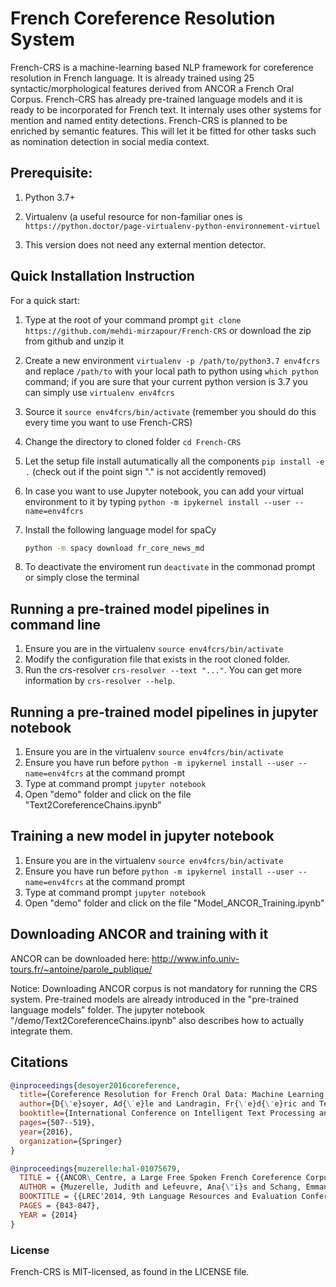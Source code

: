 # French Coreference Resolution System
French-CRS is a machine-learning based NLP framework for coreference resolution in French language. It is already trained using 25 syntactic/morphological features derived from ANCOR a French Oral Corpus. French-CRS has already pre-trained language models and it is ready to be incorporated for French text. It internaly uses other systems for mention and named entity detections. French-CRS is planned to be enriched by semantic features. This will let it be fitted for other tasks such as nomination detection in social media context.


## Prerequisite:  

1. Python 3.7+

2. Virtualenv (a useful resource for non-familiar ones is `https://python.doctor/page-virtualenv-python-environnement-virtuel`

3. This version does not need any external mention detector.


## Quick Installation Instruction

For a quick start:  

1. Type at the root of your command prompt `git clone https://github.com/mehdi-mirzapour/French-CRS` or download the
   zip from github and unzip it  
2. Create a new environment `virtualenv -p /path/to/python3.7 env4fcrs` and replace `/path/to` with your local path to python using `which python` command; if you are sure that your current python version is 3.7 you can simply use `virtualenv env4fcrs`  
3. Source it `source env4fcrs/bin/activate` (remember you should do this every time you want to use French-CRS)   
4. Change the directory to cloned folder `cd French-CRS`  
5. Let the setup file install autumatically all the components `pip install -e .` (check out if the point sign "." is not accidently removed)  
6. In case you want to use Jupyter notebook, you can add your virtual environment to it by typing `python -m ipykernel install --user --name=env4fcrs`  
6. Install the following language model for spaCy  

    ```bash
    python -m spacy download fr_core_news_md
    ```  
7. To deactivate the enviroment run `deactivate` in the commonad prompt or simply close the terminal

## Running a pre-trained model pipelines in command line  

1. Ensure you are in the virtualenv `source env4fcrs/bin/activate`  
2. Modify the configuration file that exists in the root cloned folder.  
3. Run the crs-resolver `crs-resolver --text "..."`. You can get more information by `crs-resolver --help`.  

## Running a pre-trained model pipelines in jupyter notebook  

1. Ensure you are in the virtualenv `source env4fcrs/bin/activate`  
2. Ensure you have run before `python -m ipykernel install --user --name=env4fcrs` at the command prompt 
3. Type at command prompt `jupyter notebook`
4. Open "demo" folder and click on the file "Text2CoreferenceChains.ipynb"  


## Training a new model in jupyter notebook

1. Ensure you are in the virtualenv `source env4fcrs/bin/activate`  
2. Ensure you have run before `python -m ipykernel install --user --name=env4fcrs` at the command prompt 
3. Type at command prompt `jupyter notebook`
4. Open "demo" folder and click on the file "Model_ANCOR_Training.ipynb"  

## Downloading ANCOR and training with it
ANCOR can be downloaded here:  http://www.info.univ-tours.fr/~antoine/parole_publique/  

Notice: Downloading ANCOR corpus is not mandatory for running the CRS system. Pre-trained models are already introduced in the "pre-trained language models" folder. The jupyter notebook "/demo/Text2CoreferenceChains.ipynb" also describes how to actually integrate them.

## Citations
```bibtex
@inproceedings{desoyer2016coreference,
  title={Coreference Resolution for French Oral Data: Machine Learning Experiments with ANCOR},
  author={D{\'e}soyer, Ad{\`e}le and Landragin, Fr{\'e}d{\'e}ric and Tellier, Isabelle and Lefeuvre, Ana{\"\i}s and Antoine, Jean-Yves and Dinarelli, Marco},
  booktitle={International Conference on Intelligent Text Processing and Computational Linguistics},
  pages={507--519},
  year={2016},
  organization={Springer}
}
```

```bibtex
@inproceedings{muzerelle:hal-01075679,
  TITLE = {{ANCOR\_Centre, a Large Free Spoken French Coreference Corpus:  description of the Resource and Reliability Measures}},
  AUTHOR = {Muzerelle, Judith and Lefeuvre, Ana{\"i}s and Schang, Emmanuel and Antoine, Jean-Yves and Pelletier, Aurore and Maurel, Denis and Eshkol, Iris and Villaneau, Jeanne},
  BOOKTITLE = {{LREC'2014, 9th Language Resources and Evaluation Conference.}},
  PAGES = {843-847},
  YEAR = {2014}
}
```

### License
French-CRS is MIT-licensed, as found in the LICENSE file.
